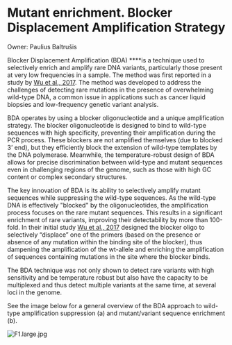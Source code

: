 # Mutant enrichment. Blocker Displacement Amplification Strategy

Owner: Paulius Baltrušis

Blocker Displacement Amplification (BDA) ****is a technique used to selectively enrich and amplify rare DNA variants, particularly those present at very low frequencies in a sample. The method was first reported in a study by [Wu et al., 2017]([https://www.nature.com/articles/s41551-017-0126-5](https://www.nature.com/articles/s41551-017-0126-5)). The method was developed to address the challenges of detecting rare mutations in the presence of overwhelming wild-type DNA, a common issue in applications such as cancer liquid biopsies and low-frequency genetic variant analysis.

BDA operates by using a blocker oligonucleotide and a unique amplification strategy. The blocker oligonucleotide is designed to bind to wild-type sequences with high specificity, preventing their amplification during the PCR process. These blockers are not amplified themselves (due to blocked 3’ end), but they efficiently block the extension of wild-type templates by the DNA polymerase. Meanwhile, the temperature-robust design of BDA allows for precise discrimination between wild-type and mutant sequences even in challenging regions of the genome, such as those with high GC content or complex secondary structures.

The key innovation of BDA is its ability to selectively amplify mutant sequences while suppressing the wild-type sequences. As the wild-type DNA is effectively "blocked" by the oligonucleotides, the amplification process focuses on the rare mutant sequences. This results in a significant enrichment of rare variants, improving their detectability by more than 100-fold. In their initial study [Wu et al., 2017]([https://www.nature.com/articles/s41551-017-0126-5](https://www.nature.com/articles/s41551-017-0126-5)) designed the blocker oligo to selectively “displace” one of the primers (based on the presence or absence of any mutation within the binding site of the blocker), thus dampening the amplification of the wt-allele and enriching the amplification of sequences containing mutations in the site where the blocker binds.

The BDA technique was not only shown to detect rare variants with high sensitivity and be temperature robust but also have the capacity to be multiplexed and thus detect multiple variants at the same time, at several loci in the genome. 

See the image below for a general overview of the BDA approach to wild-type amplification suppression (a) and mutant/variant sequence enrichment (b).

![F1.large.jpg](Mutant%20enrichment%20Blocker%20Displacement%20Amplificati%201261bbe397bb8159a967d05cb5e353e1/F1.large.jpg)